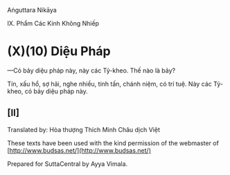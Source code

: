 Aṅguttara Nikāya

IX. Phẩm Các Kinh Không Nhiếp

# (X)(10) Diệu Pháp

—Có bảy diệu pháp này, này các Tỷ-kheo. Thế nào là bảy?

Tín, xấu hổ, sợ hãi, nghe nhiều, tinh tấn, chánh niệm, có trí tuệ. Này các Tỷ-kheo, có bảy diệu pháp này.

## \[II\]

Translated by: Hòa thượng Thích Minh Châu dịch Việt

These texts have been used with the kind permission of the webmaster of [http://www.budsas.net/](http://www.budsas.net/)

Prepared for SuttaCentral by Ayya Vimala.